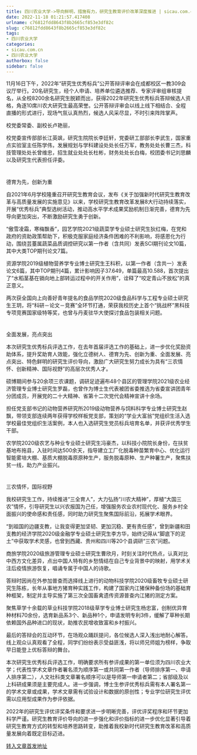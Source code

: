 ```yaml
---
title: 四川农业大学->导向鲜明，措施有力，研究生教育评价改革深度推进 | sicau.com.cn
date: 2022-11-18 01:21:57.417408
urlname: c76812fdd8643f8b2665cf853e3df82c
slug: c76812fdd8643f8b2665cf853e3df82c
tags: 
- 四川农业大学
categories:
- sicau.com.cn
- 四川农业大学
authorbox: false
sidebar: false
---
```

11月16日下午，2022年“研究生优秀标兵”公开答辩评审会在成都校区一教309会议厅举行。20名研究生，经个人申请、培养单位遴选推荐、专家评审组审核提名，从全校8200余名研究生脱颖而出，获得2022年研究生优秀标兵答辩候选人资格，角逐10席川农大研究生最高荣誉。公开答辩评审会以线上线下相结合、全程直播的形式进行，现场气氛认真热烈，候选人风采尽显，不时引来阵阵掌声。

校党委常委、副校长卢艳丽，
<!--more-->
校党委宣传部部长江英飒，研究生院院长李廷轩，党委研工部部长李武生，国家重点实验室主任陈学伟，发展规划与学科建设处处长任万军，教务处处长曹三杰，科技管理处处长曾维忠，招生就业处处长杜彬，财务处处长白梅，校团委书记刘思麟以及研究生代表担任评委。

#

德育为先，创新为重

自2021年6月学校隆重召开研究生教育会议，发布《关于加强新时代研究生教育改革与高质量发展的实施意见》以来，学校研究生教育改革发展8大行动持续落实，开展“优秀标兵”典型选树活动，推动高水平学术成果奖励机制日渐完善，德育为先导向更加突出，不断激励研究生勇于创新。

“傲雪凌霜，寒梅飘香”，园艺学院2021级蔬菜学专业硕士研究生狄红梅，在党和政府的资助政策帮助下，积极克服家庭经济条件困难的不利影响，将感恩化为行动，围绕芸薹属蔬菜品质调控研究以第一作者（含共同）发表SCI期刊论文10篇，其中大类TOP期刊论文7篇。

资源学院2019级植物营养学专业博士研究生王科积，以第一作者（含共一）发表论文6篇，其中TOP期刊4篇，累计影响因子37.649，单篇最高10.588，首次提出了“水稻茎基在镉向地上部转运过程中的开关作用”，诠释了“咬定青山不放松”的真正意义。

两次获全国向上向善好青年提名的食品学院2020级食品科学与工程专业硕士研究生王玥，将“科研－论文－竞赛”全环节打通，荣获我校历史上首个“挑战杯”黑科技专项竞赛国家级特等奖，也曾与丹麦驻华大使探讨食品包装相关问题。

#

全面发展，亮点突出

本次研究生优秀标兵评选工作，在去年首届评选工作的基础上，进一步优化奖励资助体系，提升奖助育人效能，强化立德树人、德育为先、创新为重、全面发展、亮点突出、特色鲜明的研究生评价导向，激励广大研究生努力成长为具有“三农情怀、创新精神、国际视野”的高层次优秀人才。

硕博期间参与20余项三农课题，调研足迹遍布48个县区的管理学院2021级农业经济管理专业博士研究生罗磊，也曾作为博士生代表被团省委推选为省委宣讲团青年分团成员，开展党的二十大精神、省第十二次党代会精神宣讲十余场。

担任党支部书记的动物营养研究所2019级动物营养与饲料科学专业博士研究生赵飘，带领支部连续两年获得学校样板党支部，策划的“学业大富翁”党组织生活入选学校最佳党组织生活案例，本人也入选研究生党员标兵培育名单，并获评优秀学生干部。

农学院2020级农艺与种业专业硕士研究生冯豪杰，以科技小院院长身份，在扶贫基地布拖县，入驻时间达500余天，指导建立工厂化脱毒种苗繁育中心、优化运行智能雾培大棚、基质大棚脱毒原原种生产，服务脱毒原种、生产种薯生产，聚焦扶贫一线，助力产业振兴。

#

三农情怀，国际视野

我校研究生工作，持续推进“三全育人”，大力弘扬“川农大精神”，厚植“大国三农”情怀，引导研究生以兴农报国为己任，增强服务农业农村现代化、服务乡村全面振兴的使命感和责任感，同时助力研究生聚焦国际前沿，拓展学术眼界。

“到祖国的边疆支教，让我变得更加坚韧、更加沉稳、更有责任感”，曾到新疆和田支教的经济学院2020级金融学专业硕士研究生李方华，始终记得从“脚底下的泥土”中获取学术灵感，也曾到西藏、贵州和四川等20个县调研“三农”问题。

商旅学院2020级旅游管理专业硕士研究生曹欣月，时刻关注时代热点，认真对比中西方文化差异，点出中国人特有的乡愁情结在自己专业背景中的映射，用学术关注后疫情旅游恢复，唱诵专属于中国人的诗歌。

答辩时因尚在外参加普查而选择线上进行的动物科技学院2020级畜牧专业硕士研究生陈栋，长年从事地方猪育种实践工作，构建了国家内江猪保种备份场的基础育种框架，制定并主导实施了第三次全国畜禽遗传资源普查内江猪的测定方案。

聚焦草学十余载的草业科技学院2018级草学专业博士研究生杨忠富，创制优异育种材料70余份，选育新品系3个、新品种1个，申请发明专利3件，缓解了草种长期依赖国外品种进口的现状，助推农民增收致富和乡村振兴。

最后的答辩会的互动环节，在场观众踊跃提问，各位候选人深入浅出地耐心解答。线上观众认真观看了全程，同学们纷纷表示受益匪浅，将以师兄师姐为榜样，争取早日能登上优标答辩的舞台。

本次研究生优秀标兵评选工作，明确要求所有参评成果的第一单位须为四川农业大学；代表性学术文章作者署名须为顺序第一或共同第一作者（导师排序第一、申请人排序第二），人文社科类文章署名顺序可以是导师第一申请者第二；省部级及以上科研成果须是主要完成人。进一步强调，博士生参评优秀标兵需有本人署名第一的学术文章或成果，学术文章需有试验设计和数据的原创性；专业学位研究生评优需以应用型成果作为参评依据。

2022年的研究生评优评奖条件和要求进一步明晰完善，评优评奖程序和环节更加科学严谨。研究生教育评价导向的进一步强化和评价指标的进一步优化显著引导着研究生教育方式的转型和培养思路转变，助推着我校新时代研究生教育改革和高质量发展向着既定目标迈进。



[转入文章首发地址](https://news.sicau.edu.cn/info/1135/70240.htm)